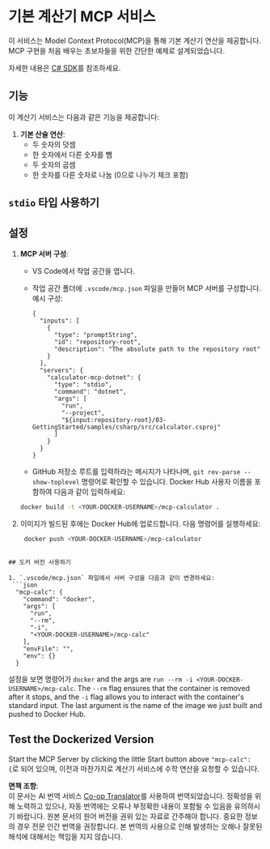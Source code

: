 <!--
CO_OP_TRANSLATOR_METADATA:
{
  "original_hash": "882aae00f1d3f007e20d03b883f44afa",
  "translation_date": "2025-06-18T05:52:27+00:00",
  "source_file": "03-GettingStarted/samples/csharp/README.md",
  "language_code": "ko"
}
-->
# 기본 계산기 MCP 서비스

이 서비스는 Model Context Protocol(MCP)을 통해 기본 계산기 연산을 제공합니다. MCP 구현을 처음 배우는 초보자들을 위한 간단한 예제로 설계되었습니다.

자세한 내용은 [C# SDK](https://github.com/modelcontextprotocol/csharp-sdk)를 참조하세요.

## 기능

이 계산기 서비스는 다음과 같은 기능을 제공합니다:

1. **기본 산술 연산**:
   - 두 숫자의 덧셈
   - 한 숫자에서 다른 숫자를 뺌
   - 두 숫자의 곱셈
   - 한 숫자를 다른 숫자로 나눔 (0으로 나누기 체크 포함)

## `stdio` 타입 사용하기

## 설정

1. **MCP 서버 구성**:
   - VS Code에서 작업 공간을 엽니다.
   - 작업 공간 폴더에 `.vscode/mcp.json` 파일을 만들어 MCP 서버를 구성합니다. 예시 구성:

     ```jsonc
     {
       "inputs": [
         {
           "type": "promptString",
           "id": "repository-root",
           "description": "The absolute path to the repository root"
         }
       ],
       "servers": {
         "calculator-mcp-dotnet": {
           "type": "stdio",
           "command": "dotnet",
           "args": [
             "run",
             "--project",
             "${input:repository-root}/03-GettingStarted/samples/csharp/src/calculator.csproj"
           ]
         }
       }
     }
     ```

   - GitHub 저장소 루트를 입력하라는 메시지가 나타나며, `git rev-parse --show-toplevel` 명령어로 확인할 수 있습니다. Docker Hub 사용자 이름을 포함하여 다음과 같이 입력하세요:
   ```bash
   docker build -t <YOUR-DOCKER-USERNAME>/mcp-calculator .
   ```  
1. 이미지가 빌드된 후에는 Docker Hub에 업로드합니다. 다음 명령어를 실행하세요:
   ```bash
    docker push <YOUR-DOCKER-USERNAME>/mcp-calculator
  ```

## 도커 버전 사용하기

1. `.vscode/mcp.json` 파일에서 서버 구성을 다음과 같이 변경하세요:
   ```json
    "mcp-calc": {
      "command": "docker",
      "args": [
        "run",
        "--rm",
        "-i",
        "<YOUR-DOCKER-USERNAME>/mcp-calc"
      ],
      "envFile": "",
      "env": {}
    }
   ```
   설정을 보면 명령어가 `docker` and the args are `run --rm -i <YOUR-DOCKER-USERNAME>/mcp-calc`. The `--rm` flag ensures that the container is removed after it stops, and the `-i` flag allows you to interact with the container's standard input. The last argument is the name of the image we just built and pushed to Docker Hub.

## Test the Dockerized Version

Start the MCP Server by clicking the little Start button above `"mcp-calc": {`로 되어 있으며, 이전과 마찬가지로 계산기 서비스에 수학 연산을 요청할 수 있습니다.

**면책 조항**:  
이 문서는 AI 번역 서비스 [Co-op Translator](https://github.com/Azure/co-op-translator)를 사용하여 번역되었습니다. 정확성을 위해 노력하고 있으나, 자동 번역에는 오류나 부정확한 내용이 포함될 수 있음을 유의하시기 바랍니다. 원본 문서의 원어 버전을 권위 있는 자료로 간주해야 합니다. 중요한 정보의 경우 전문 인간 번역을 권장합니다. 본 번역의 사용으로 인해 발생하는 오해나 잘못된 해석에 대해서는 책임을 지지 않습니다.